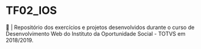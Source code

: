 # TF02_IOS
👥 | Repositório dos exercícios e projetos desenvolvidos durante o curso de Desenvolvimento Web do Instituto da Oportunidade Social - TOTVS em 2018/2019.
